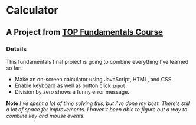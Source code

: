 # Calculator

## A Project from <a href="https://www.theodinproject.com/lessons/foundations-calculator">TOP Fundamentals Course</a>

### Details

This fundamentals final project is going to combine everything I’ve learned so far: 

* Make an on-screen calculator using JavaScript, HTML, and CSS.
* Enable keyboard as well as button click `input`.
* Division by zero shows a funny error message.


**Note** 
*I've spent a lot of time solving this, but i've done my best.*
*There's still a lot of space for improvements.*
*I haven't been able to figure out a way to combine key and mouse events.*